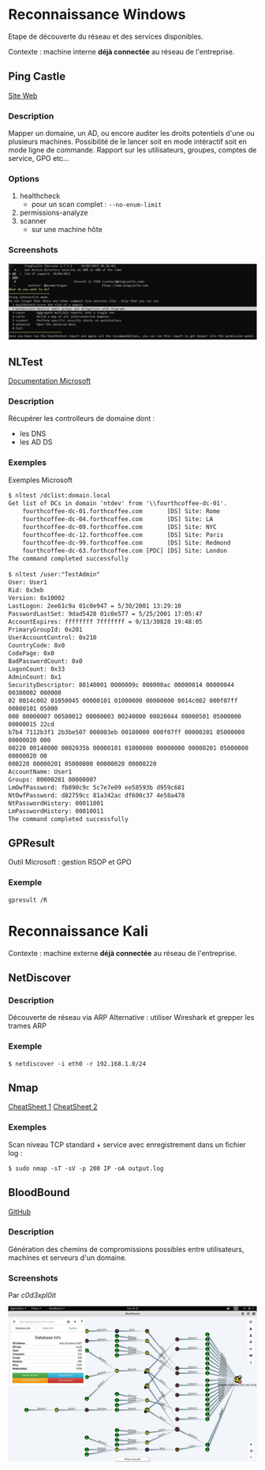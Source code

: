 # Reconnaissance Windows
Etape de découverte du réseau et des services disponibles.

Contexte : machine interne **déjà connectée** au réseau de l'entreprise.

## Ping Castle
[Site Web](https://www.pingcastle.com/)

### Description
Mapper un domaine, un AD, ou encore auditer les droits potentiels d'une ou plusieurs machines.
Possibilité de le lancer soit en mode intéractif soit en mode ligne de commande.
Rapport sur les utilisateurs, groupes, comptes de service, GPO etc...

### Options
1. healthcheck
    * pour un scan complet : ```--no-enum-limit```
2. permissions-analyze
3. scanner
    * sur une machine hôte

### Screenshots
![PingCastle](screenshots/pingcastle.png)

## NLTest
[Documentation Microsoft](https://docs.microsoft.com/en-us/previous-versions/windows/it-pro/windows-server-2012-R2-and-2012/cc731935(v=ws.11))

### Description
Récupérer les controlleurs de domaine dont :
   * les DNS
   * les AD DS

### Exemples
Exemples Microsoft
```
$ nltest /dclist:domain.local
Get list of DCs in domain 'ntdev' from '\\fourthcoffee-dc-01'.
    fourthcoffee-dc-01.forthcoffee.com       [DS] Site: Rome
    fourthcoffee-dc-04.forthcoffee.com       [DS] Site: LA
    fourthcoffee-dc-09.forthcoffee.com       [DS] Site: NYC
    fourthcoffee-dc-12.forthcoffee.com       [DS] Site: Paris
    fourthcoffee-dc-99.forthcoffee.com       [DS] Site: Redmond
    fourthcoffee-dc-63.forthcoffee.com [PDC] [DS] Site: London
The command completed successfully

$ nltest /user:"TestAdmin"
User: User1
Rid: 0x3eb
Version: 0x10002
LastLogon: 2ee61c9a 01c0e947 = 5/30/2001 13:29:10
PasswordLastSet: 9dad5428 01c0e577 = 5/25/2001 17:05:47
AccountExpires: ffffffff 7fffffff = 9/13/30828 19:48:05
PrimaryGroupId: 0x201
UserAccountControl: 0x210
CountryCode: 0x0
CodePage: 0x0
BadPasswordCount: 0x0
LogonCount: 0x33
AdminCount: 0x1
SecurityDescriptor: 80140001 0000009c 000000ac 00000014 00000044 00300002 000000
02 0014c002 01050045 00000101 01000000 00000000 0014c002 000f07ff 00000101 05000
000 00000007 00580012 00000003 00240000 00020044 00000501 05000000 00000015 22cd
b7b4 7112b3f1 2b3be507 000003eb 00180000 000f07ff 00000201 05000000 00000020 000
00220 00140000 0002035b 00000101 01000000 00000000 00000201 05000000 00000020 00
000220 00000201 05000000 00000020 00000220
AccountName: User1
Groups: 00000201 00000007
LmOwfPassword: fb890c9c 5c7e7e09 ee58593b d959c681
NtOwfPassword: d82759cc 81a342ac df600c37 4e58a478
NtPasswordHistory: 00011001
LmPasswordHistory: 00010011
The command completed successfully
```

## GPResult
Outil Microsoft : gestion RSOP et GPO

### Exemple
```
gpresult /R
```

# Reconnaissance Kali
Contexte : machine externe **déjà connectée** au réseau de l'entreprise.

## NetDiscover

### Description
Découverte de réseau via ARP
Alternative : utiliser Wireshark et grepper les trames ARP

### Exemple
```
$ netdiscover -i eth0 -r 192.168.1.0/24
```

## Nmap
[CheatSheet 1](https://percussiveelbow.github.io/nmap-cheatsheet/)
[CheatSheet 2](https://gist.github.com/ddubson/45d9ed28ba2cbd18ecfff893c9c50534)

### Exemples
Scan niveau TCP standard + service avec enregistrement dans un fichier log :
```
$ sudo nmap -sT -sV -p 200 IP -oA output.log
```

## BloodBound
[GitHub](https://github.com/BloodHoundAD/Bloodhound/wiki)

### Description
Génération des chemins de compromissions possibles entre utilisateurs, machines et serveurs d'un domaine.

### Screenshots
Par *c0d3xpl0it*

![BloundHound](screenshots/bloodhound.jpg)
